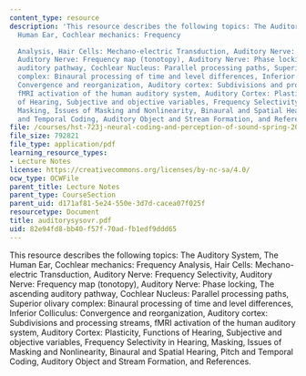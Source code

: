 ```yaml
---
content_type: resource
description: 'This resource describes the following topics: The Auditory System, The
  Human Ear, Cochlear mechanics: Frequency

  Analysis, Hair Cells: Mechano-electric Transduction, Auditory Nerve: Frequency Selectivity,
  Auditory Nerve: Frequency map (tonotopy), Auditory Nerve: Phase locking, The ascending
  auditory pathway, Cochlear Nucleus: Parallel processing paths, Superior olivary
  complex: Binaural processing of time and level differences, Inferior Colliculus:
  Convergence and reorganization, Auditory cortex: Subdivisions and processing streams,
  fMRI activation of the human auditory system, Auditory Cortex: Plasticity, Functions
  of Hearing, Subjective and objective variables, Frequency Selectivity in Hearing,
  Masking, Issues of Masking and Nonlinearity, Binaural and Spatial Hearing, Pitch
  and Temporal Coding, Auditory Object and Stream Formation, and References.'
file: /courses/hst-723j-neural-coding-and-perception-of-sound-spring-2005/82e94fd8bb40f57f70adfb1edf9ddd65_auditorysysovr.pdf
file_size: 792821
file_type: application/pdf
learning_resource_types:
- Lecture Notes
license: https://creativecommons.org/licenses/by-nc-sa/4.0/
ocw_type: OCWFile
parent_title: Lecture Notes
parent_type: CourseSection
parent_uid: d171af81-5e24-550e-3d7d-cacea07f025f
resourcetype: Document
title: auditorysysovr.pdf
uid: 82e94fd8-bb40-f57f-70ad-fb1edf9ddd65
---
```

This resource describes the following topics: The Auditory System, The Human Ear, Cochlear mechanics: Frequency
Analysis, Hair Cells: Mechano-electric Transduction, Auditory Nerve: Frequency Selectivity, Auditory Nerve: Frequency map (tonotopy), Auditory Nerve: Phase locking, The ascending auditory pathway, Cochlear Nucleus: Parallel processing paths, Superior olivary complex: Binaural processing of time and level differences, Inferior Colliculus: Convergence and reorganization, Auditory cortex: Subdivisions and processing streams, fMRI activation of the human auditory system, Auditory Cortex: Plasticity, Functions of Hearing, Subjective and objective variables, Frequency Selectivity in Hearing, Masking, Issues of Masking and Nonlinearity, Binaural and Spatial Hearing, Pitch and Temporal Coding, Auditory Object and Stream Formation, and References.